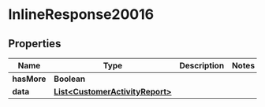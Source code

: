 

# InlineResponse20016

## Properties

Name | Type | Description | Notes
------------ | ------------- | ------------- | -------------
**hasMore** | **Boolean** |  | 
**data** | [**List&lt;CustomerActivityReport&gt;**](CustomerActivityReport.md) |  | 



